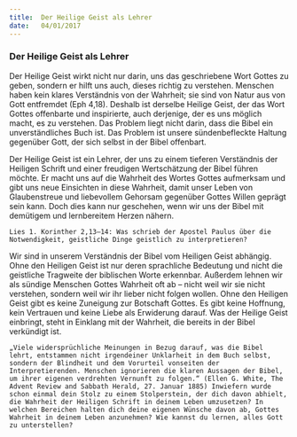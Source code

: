 ```yaml
---
title:  Der Heilige Geist als Lehrer
date:   04/01/2017
---
```


### Der Heilige Geist als Lehrer 

Der Heilige Geist wirkt nicht nur darin, uns das geschriebene Wort Gottes zu geben, sondern er hilft uns auch, dieses richtig zu verstehen. Menschen haben kein klares Verständnis von der Wahrheit; sie sind von Natur aus von Gott entfremdet (Eph 4,18). Deshalb ist derselbe Heilige Geist, der das Wort Gottes offenbarte und inspirierte, auch derjenige, der es uns möglich macht, es zu verstehen. Das Problem liegt nicht darin, dass die Bibel ein unverständliches Buch ist. Das Problem ist unsere sündenbefleckte Haltung gegenüber Gott, der sich selbst in der Bibel offenbart. 

Der Heilige Geist ist ein Lehrer, der uns zu einem tieferen Verständnis der Heiligen Schrift und einer freudigen Wertschätzung der Bibel führen möchte. Er macht uns auf die Wahrheit des Wortes Gottes aufmerksam und gibt uns neue Einsichten in diese Wahrheit, damit unser Leben von Glaubenstreue und liebevollem Gehorsam gegenüber Gottes Willen geprägt sein kann. Doch dies kann nur geschehen, wenn wir uns der Bibel mit demütigem und lernbereitem Herzen nähern. 

`Lies 1. Korinther 2,13–14: Was schrieb der Apostel Paulus über die Notwendigkeit, geistliche Dinge geistlich zu interpretieren?` 

Wir sind in unserem Verständnis der Bibel vom Heiligen Geist abhängig. Ohne den Heiligen Geist ist nur deren sprachliche Bedeutung und nicht die geistliche Tragweite der biblischen Worte erkennbar. Außerdem lehnen wir als sündige Menschen Gottes Wahrheit oft ab – nicht weil wir sie nicht verstehen, sondern weil wir ihr lieber nicht folgen wollen. Ohne den Heiligen Geist gibt es keine Zuneigung zur Botschaft Gottes. Es gibt keine Hoffnung, kein Vertrauen und keine Liebe als Erwiderung darauf. Was der Heilige Geist einbringt, steht in Einklang mit der Wahrheit, die bereits in der Bibel verkündigt ist. 

`„Viele widersprüchliche Meinungen in Bezug darauf, was die Bibel lehrt, entstammen nicht irgendeiner Unklarheit in dem Buch selbst, sondern der Blindheit und dem Vorurteil vonseiten der Interpretierenden. Menschen ignorieren die klaren Aussagen der Bibel, um ihrer eigenen verdrehten Vernunft zu folgen.“ (Ellen G. White, The Advent Review and Sabbath Herald, 27. Januar 1885) Inwiefern wurde schon einmal dein Stolz zu einem Stolperstein, der dich davon abhielt, die Wahrheit der Heiligen Schrift in deinem Leben umzusetzen? In welchen Bereichen halten dich deine eigenen Wünsche davon ab, Gottes Wahrheit in deinem Leben anzunehmen? Wie kannst du lernen, alles Gott zu unterstellen?` 